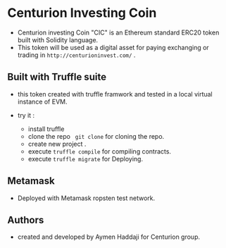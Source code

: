 # Centurion Investing Coin

* Centurion investing Coin "CIC" is an Ethereum standard ERC20 token built with Solidity language.
* This token will be used as a digital asset for paying exchanging or trading in ```http://centurioninvest.com/``` .

## Built with Truffle suite

* this token created with truffle framwork and tested in a local virtual instance of EVM.
* try it : 

    -   install truffle 
    -   clone the repo ``` git clone``` for cloning the repo.
    -   create new project .
    -   execute ```truffle compile``` for compiling contracts.
    -   execute ```truffle migrate``` for Deploying.


## Metamask

* Deployed with Metamask ropsten test network.


## Authors

* created and developed by Aymen Haddaji for Centurion group.
